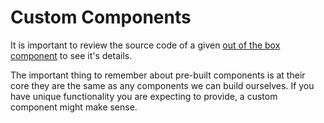# Custom Components

It is important to review the source code of a given [out of the box component](https://github.com/facebook/react-native/tree/main/packages/react-native/Libraries/Components) to see it's details. 

The important thing to remember about pre-built components is at their core they are the same as any components we can build ourselves. If you have unique functionality you are expecting to provide, a custom component might make sense.
